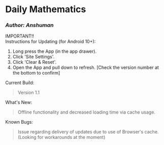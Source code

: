 # Daily Mathematics
### _Author: Anshuman_
IMPORTANT!!\
Instructions for Updating (for Android 10+):
1. Long press the App (in the app drawer).
2. Click 'Site Settings'.
3. Click 'Clear & Reset'.
4. Open the App and pull down to refresh. [Check the version number at the bottom to confirm]

Current Build:
>Version 1.1

What's New:
>Offline functionality and decreased loading time via cache usage.

Known Bugs:
>Issue regarding delivery of updates due to use of Browser's cache. (Looking for workarounds at the moment)
